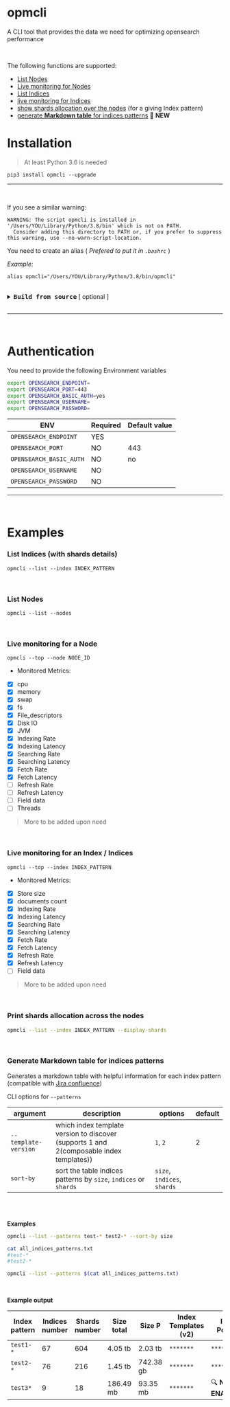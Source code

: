 # opmcli

A CLI tool that provides the data we need for optimizing opensearch performance

<br>

The following functions are supported:
- [List Nodes](#list-nodes)
- [Live monitoring for Nodes](#node-top)
- [List Indices](#list-indices)
- [live monitoring for Indices](#top-index)
- [show shards allocation over the nodes](#shards-allocation) (for a giving Index pattern)
- [generate **Markdown table** for indices patterns](#indices-patterns) 🎉 **NEW**


# Installation

> At least Python 3.6 is needed

```
pip3 install opmcli --upgrade
```

---

<br>

If you see a similar warning:
```
WARNING: The script opmcli is installed in '/Users/YOU/Library/Python/3.8/bin' which is not on PATH.
  Consider adding this directory to PATH or, if you prefer to suppress this warning, use --no-warn-script-location.
```

You need to create an alias ( _Prefered to put it in `.bashrc`_ )

_Example:_

```
alias opmcli="/Users/YOU/Library/Python/3.8/bin/opmcli"
```

<br>

<details>
    <summary>
        <b style="font-size:17px"> <code>Build from source</code></b> [ optional ]
    </summary>
    <br>

``` bash
python setup.py sdist bdist_wheel

mv dist/opmcli-0.0.1-py2-none-any.whl dist/opmcli-0.0.1-py36-none-any.whl

pip3 install dist/opmcli-0.0.1-py36-none-any.whl
```

<br>  
</details>

<br>



---

<br>

# Authentication

You need to provide the following Environment variables

```bash
export OPENSEARCH_ENDPOINT=
export OPENSEARCH_PORT=443
export OPENSEARCH_BASIC_AUTH=yes
export OPENSEARCH_USERNAME=
export OPENSEARCH_PASSWORD=
```

| ENV                       | Required | Default value |
| --------------------------- | ---------- | --------------- |
| `OPENSEARCH_ENDPOINT`   | YES      |               |
| `OPENSEARCH_PORT`       | NO       | 443           |
| `OPENSEARCH_BASIC_AUTH` | NO       | no            |
| `OPENSEARCH_USERNAME`   | NO       |               |
| `OPENSEARCH_PASSWORD`   | NO       |               |


---

<br>

# Examples


### List Indices (with shards details)
<a id=list-indices></a>


```
opmcli --list --index INDEX_PATTERN
```

<br>

### List Nodes
<a id=list-nodes></a>


```
opmcli --list --nodes
```

<br>

### Live monitoring for a Node
<a id=node-top></a>


```
opmcli --top --node NODE_ID
```

- Monitored Metrics:
- [x] cpu
- [x] memory
- [x] swap
- [x] fs
- [x] File_descriptors
- [x] Disk IO
- [x] JVM
- [x] Indexing Rate
- [x] Indexing Latency
- [x] Searching Rate
- [x] Searching Latency
- [x] Fetch Rate
- [x] Fetch Latency
- [ ] Refresh Rate
- [ ] Refresh Latency
- [ ] Field data
- [ ] Threads

> More to be added upon need



<br>

### Live monitoring for an Index / Indices
<a id=top-index></a>


```
opmcli --top --index INDEX_PATTERN
```

- Monitored Metrics:
- [x] Store size
- [x] documents count
- [x] Indexing Rate
- [x] Indexing Latency
- [x] Searching Rate
- [x] Searching Latency
- [x] Fetch Rate
- [x] Fetch Latency
- [x] Refresh Rate
- [x] Refresh Latency
- [ ] Field data

> More to be added upon need


<br>

### Print shards allocation across the nodes
<a id=shards-allocation></a>


```bash
opmcli --list --index INDEX_PATTERN --display-shards
```

<br>

### Generate **Markdown table** for indices patterns
<a id=indices-patterns></a>

Generates a markdown table with helpful information for each index pattern (compatible with [Jira confluence](https://www.atlassian.com/software/confluence))


CLI options for `--patterns`

| argument             | description                                                  | options                     | default |
| -------------------- | ------------------------------------------------------------ | --------------------------- | ------- |
| `--template-version` | which index template version to discover (supports 1 and 2(composable index templates)) | `1`, `2`                    | 2       |
| `sort-by`            | sort the table indices patterns by `size`, `indices` or `shards` | `size`, `indices`, `shards` |         |


<br>
<br>

**Examples**

```bash
opmcli --list --patterns test-* test2-* --sort-by size
```

```bash
cat all_indices_patterns.txt
#test-*
#test2-*

opmcli --list --patterns $(cat all_indices_patterns.txt)
```


<br>

**Example output**

| **Index pattern** | **Indices number** | **Shards number** | **Size total** | **Size P** | **Index Templates** (v2) | **ISM Policy**    | **Comment** |
| ----------------- | ------------------ | ----------------- | -------------- | ---------- | ------------------------ | ----------------- | ----------- |
| `test1-*`         | 67                 | 604               | 4.05 tb        | 2.03 tb    | `*******`                | `*******`         |             |
| `test2-*`         | 76                 | 216               | 1.45 tb        | 742.38 gb  | `*******`                | `*******`         |             |
| `test3*`          | 9                  | 18                | 186.49 mb      | 93.35 mb   | `*******`                | 🔍 **NOT ENABLED** |             |



